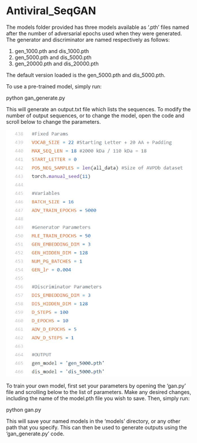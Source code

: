 # Antiviral_SeqGAN

The models folder provided has three models available as ‘.pth’ files named after the number of adversarial epochs used when they were generated. The generator and discriminator are named respectively as follows:

1)	gen_1000.pth and dis_1000.pth 
2)	gen_5000.pth and dis_5000.pth 
3)	gen_20000.pth and dis_20000.pth 

The default version loaded is the gen_5000.pth and dis_5000.pth.

To use a pre-trained model, simply run:

python gan_generate.py

This will generate an output.txt file which lists the sequences. To modify the number of output sequences, or to change the model, open the code and scroll below to change the parameters.

![Location of params in gan.py](./params_location/params_gan.JPG)

To train your own model, first set your parameters by opening the ‘gan.py’ file and scrolling below to the list of parameters. Make any desired changes, including the name of the model.pth file you wish to save. Then, simply run:

python gan.py

This will save your named models in the ‘models’ directory, or any other path that you specify. This can then be used to generate outputs using the ‘gan_generate.py’ code.

